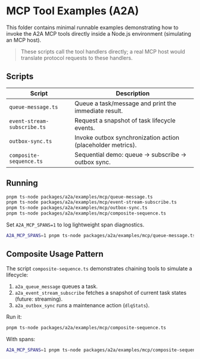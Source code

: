 # MCP Tool Examples (A2A)

This folder contains minimal runnable examples demonstrating how to invoke the
A2A MCP tools directly inside a Node.js environment (simulating an MCP host).

> These scripts call the tool handlers directly; a real MCP host would translate protocol requests to these handlers.

## Scripts

| Script | Description |
| ------ | ----------- |
| `queue-message.ts` | Queue a task/message and print the immediate result. |
| `event-stream-subscribe.ts` | Request a snapshot of task lifecycle events. |
| `outbox-sync.ts` | Invoke outbox synchronization action (placeholder metrics). |
| `composite-sequence.ts` | Sequential demo: queue -> subscribe -> outbox sync. |

## Running

```bash
pnpm ts-node packages/a2a/examples/mcp/queue-message.ts
pnpm ts-node packages/a2a/examples/mcp/event-stream-subscribe.ts
pnpm ts-node packages/a2a/examples/mcp/outbox-sync.ts
pnpm ts-node packages/a2a/examples/mcp/composite-sequence.ts
```

Set `A2A_MCP_SPANS=1` to log lightweight span diagnostics.

```bash
A2A_MCP_SPANS=1 pnpm ts-node packages/a2a/examples/mcp/queue-message.ts
```

## Composite Usage Pattern

The script `composite-sequence.ts` demonstrates chaining tools to simulate a lifecycle:

1. `a2a_queue_message` queues a task.
2. `a2a_event_stream_subscribe` fetches a snapshot of current task states (future: streaming).
3. `a2a_outbox_sync` runs a maintenance action (`dlqStats`).

Run it:

```bash
pnpm ts-node packages/a2a/examples/mcp/composite-sequence.ts
```

With spans:

```bash
A2A_MCP_SPANS=1 pnpm ts-node packages/a2a/examples/mcp/composite-sequence.ts
```
